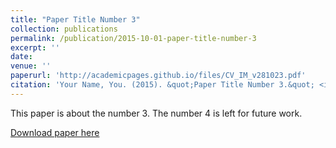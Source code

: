 ```yaml
---
title: "Paper Title Number 3"
collection: publications
permalink: /publication/2015-10-01-paper-title-number-3
excerpt: ''
date: 
venue: ''
paperurl: 'http://academicpages.github.io/files/CV_IM_v281023.pdf'
citation: 'Your Name, You. (2015). &quot;Paper Title Number 3.&quot; <i>Journal 1</i>. 1(3).'
---
```

This paper is about the number 3. The number 4 is left for future work.

[Download paper here](http://academicpages.github.io/files/CV_IM_v281023.pdf)


